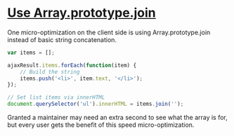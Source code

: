 [Use Array.prototype.join](http://tech.pro/tutorial/1254/9-ways-to-optimize-your-front-end-performance)
=================

One micro-optimization on the client side is using Array.prototype.join instead of basic string concatenation.

```javascript
var items = [];

ajaxResult.items.forEach(function(item) {
    // Build the string
    items.push('<li>', item.text, '</li>');
});

// Set list items via innerHTML
document.querySelector('ul').innerHTML = items.join('');
```
Granted a maintainer may need an extra second to see what the array is for, but every user gets the benefit of this speed micro-optimization.
